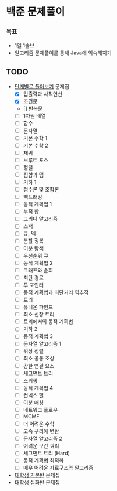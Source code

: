 # 백준 문제풀이
### 목표
- 1일 1솔브
- 알고리즘 문제풀이를 통해 Java에 익숙해지기

## TODO
- [단계별로 풀어보기](https://www.acmicpc.net/step) 문제집
	- [X] 입출력과 사칙연산
	- [X] 조건문
	- [] 반복문
	- [ ] 1차원 배열
	- [ ] 함수
	- [ ] 문자열
	- [ ] 기본 수학 1
	- [ ] 기본 수학 2
	- [ ] 재귀
	- [ ] 브루트 포스
	- [ ] 정렬
	- [ ] 집합과 맵
	- [ ] 기하 1
	- [ ] 정수론 및 조합론
	- [ ] 백트래킹
	- [ ] 동적 계획법 1
	- [ ] 누적 합
	- [ ] 그리디 알고리즘
	- [ ] 스택
	- [ ] 큐, 덱
	- [ ] 분할 정복
	- [ ] 이분 탐색
	- [ ] 우선순위 큐
	- [ ] 동적 계획법 2
	- [ ] 그래프와 순회
	- [ ] 최단 경로
	- [ ] 투 포인터
	- [ ] 동적 계획법과 최단거리 역추적
	- [ ] 트리
	- [ ] 유니온 파인드
	- [ ] 최소 신장 트리
	- [ ] 트리에서의 동적 계획법
	- [ ] 기하 2
	- [ ] 동적 계획법 3
	- [ ] 문자열 알고리즘 1
	- [ ] 위상 정렬
	- [ ] 최소 공통 조상
	- [ ] 강한 연결 요소
	- [ ] 세그먼트 트리
	- [ ] 스위핑
	- [ ] 동적 계획법 4
	- [ ] 컨벡스 헐
	- [ ] 이분 매칭
	- [ ] 네트워크 플로우
	- [ ] MCMF
	- [ ] 더 어려운 수학
	- [ ] 고속 푸리에 변환
	- [ ] 문자열 알고리즘 2
	- [ ] 어려운 구간 쿼리
	- [ ] 세그먼트 트리 (Hard)
	- [ ] 동적 계획법 최적화
	- [ ] 매우 어려운 자료구조와 알고리즘
- [대학생 기본반](https://www.acmicpc.net/workbook/view/2047) 문제집
- [대학생 심화반](https://www.acmicpc.net/workbook/view/2048) 문제집
